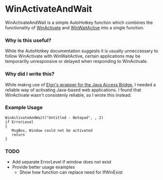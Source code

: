 # WinActivateAndWait

WinActivateAndWait is a simple AutoHotkey function which combines the functionality of
[WinActivate](https://autohotkey.com/docs/commands/WinActivate.htm) and
[WinWaitActive](https://autohotkey.com/docs/commands/WinWaitActive.htm) into
a single function.

### Why is this useful?

While the AutoHotkey documentation suggests it is usually unneccessary to follow
WinActivate with WinWaitActive, certain applications may be temporarilly
unresponsive or delayed when responding to WinActivate.

### Why did I write this?

While makng use of [Elgn's wrapper for the Java Access Bridge](https://autohotkey.com/board/topic/95343-how-to-send-to-unseen-controls-in-a-java-app/?p=601593),
I needed a reliable way of activating Java-based web applications. I found that
WinActivate wasn't consistenly reliable, so I wrote this instead.

### Example Usage

```
WinActivateAndWait("Untitled - Notepad", , 2)
if ErrorLevel
{
   MsgBox, Window could not be activated
   return
}
```

### TODO

- Add separate ErrorLevel if window does not exist
- Provide better usage examples
  - Show how function can replace need for IfWinExist
